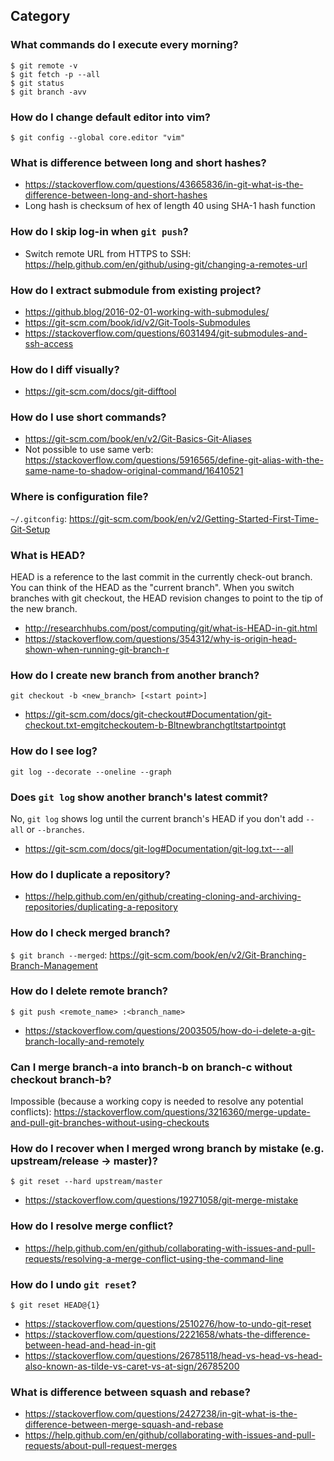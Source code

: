 ## Category

### What commands do I execute every morning?
```
$ git remote -v
$ git fetch -p --all
$ git status
$ git branch -avv
```

### How do I change default editor into vim?
`$ git config --global core.editor "vim"`

### What is difference between long and short hashes?
- https://stackoverflow.com/questions/43665836/in-git-what-is-the-difference-between-long-and-short-hashes
- Long hash is checksum of hex of length 40 using SHA-1 hash function

### How do I skip log-in when `git push`?
- Switch remote URL from HTTPS to SSH: https://help.github.com/en/github/using-git/changing-a-remotes-url

### How do I extract submodule from existing project?
- https://github.blog/2016-02-01-working-with-submodules/
- https://git-scm.com/book/id/v2/Git-Tools-Submodules
- https://stackoverflow.com/questions/6031494/git-submodules-and-ssh-access

### How do I diff visually?
- https://git-scm.com/docs/git-difftool

### How do I use short commands?
- https://git-scm.com/book/en/v2/Git-Basics-Git-Aliases
- Not possible to use same verb: https://stackoverflow.com/questions/5916565/define-git-alias-with-the-same-name-to-shadow-original-command/16410521

### Where is configuration file?
`~/.gitconfig`: https://git-scm.com/book/en/v2/Getting-Started-First-Time-Git-Setup

### What is HEAD?
HEAD is a reference to the last commit in the currently check-out branch. You can think of the HEAD as the "current branch". When you switch branches with git checkout, the HEAD revision changes to point to the tip of the new branch.
- http://researchhubs.com/post/computing/git/what-is-HEAD-in-git.html
- https://stackoverflow.com/questions/354312/why-is-origin-head-shown-when-running-git-branch-r

### How do I create new branch from another branch?
`git checkout -b <new_branch> [<start point>]`
- https://git-scm.com/docs/git-checkout#Documentation/git-checkout.txt-emgitcheckoutem-b-Bltnewbranchgtltstartpointgt

### How do I see log?
`git log --decorate --oneline --graph`

### Does `git log` show another branch's latest commit?
No, `git log` shows log until the current branch's HEAD if you don't add `--all` or `--branches`.
- https://git-scm.com/docs/git-log#Documentation/git-log.txt---all

### How do I duplicate a repository?
- https://help.github.com/en/github/creating-cloning-and-archiving-repositories/duplicating-a-repository

### How do I check merged branch?
`$ git branch --merged`: https://git-scm.com/book/en/v2/Git-Branching-Branch-Management

### How do I delete remote branch?
`$ git push <remote_name> :<branch_name>`
- https://stackoverflow.com/questions/2003505/how-do-i-delete-a-git-branch-locally-and-remotely

### Can I merge branch-a into branch-b on branch-c without checkout branch-b?
Impossible (because a working copy is needed to resolve any potential conflicts): https://stackoverflow.com/questions/3216360/merge-update-and-pull-git-branches-without-using-checkouts

### How do I recover when I merged wrong branch by mistake (e.g. upstream/release → master)?
`$ git reset --hard upstream/master`
- https://stackoverflow.com/questions/19271058/git-merge-mistake

### How do I resolve merge conflict?
- https://help.github.com/en/github/collaborating-with-issues-and-pull-requests/resolving-a-merge-conflict-using-the-command-line

### How do I undo `git reset`?
`$ git reset HEAD@{1}`
- https://stackoverflow.com/questions/2510276/how-to-undo-git-reset
- https://stackoverflow.com/questions/2221658/whats-the-difference-between-head-and-head-in-git
- https://stackoverflow.com/questions/26785118/head-vs-head-vs-head-also-known-as-tilde-vs-caret-vs-at-sign/26785200

### What is difference between squash and rebase?
- https://stackoverflow.com/questions/2427238/in-git-what-is-the-difference-between-merge-squash-and-rebase
- https://help.github.com/en/github/collaborating-with-issues-and-pull-requests/about-pull-request-merges
